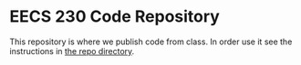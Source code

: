 # EECS 230 Code Repository

This repository is where we publish code from class. In order use it see
the instructions in [the repo directory](../).
